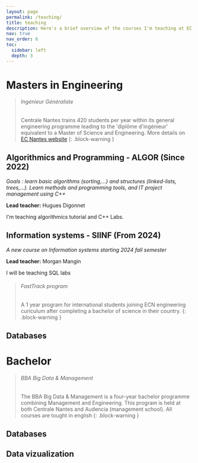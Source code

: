 ```yaml
---
layout: page
permalink: /teaching/
title: teaching
description: Here's a brief overview of the courses I'm teaching at EC Nantes
nav: true
nav_order: 6
toc:
  sidebar: left
  depth: 3
---
```

# Masters in Engineering
> ###### Ingénieur Généraliste 
> Centrale Nantes trains 420 students per year within its general engineering programme leading to the 'diplôme d'ingénieur' equivalent to a Master of Science and Engineering. More details  on [EC Nantes website](https://www.ec-nantes.fr/english-version/study/engineering-programme-diplome-dingenieur)
{: .block-warning }


## Algorithmics and Programming - ALGOR (Since 2022)
*Goals : learn basic algorithms (sorting,...) and structures (linked-lists, trees,...). Learn methods and programming tools, and IT project management using C++* 

**Lead teacher:** Hugues Digonnet

I'm teaching algorithmics tutorial and C++ Labs.

## Information systems - SIINF (From 2024)
*A new course on Information systems starting 2024 fall semester*

**Lead teacher:** Morgan Mangin

I will be teaching SQL labs 


> ###### FastTrack program
> A 1 year program for international students joining ECN engineering curiculum after completing a bachelor of science in their country.
{: .block-warning }

## Databases


# Bachelor
> ###### BBA Big Data & Management 
> The BBA Big Data & Management is a four-year bachelor programme combining Management and Engineering. This program is held at both Centrale Nantes and Audencia (management school). All courses are tought in english
{: .block-warning }

## Databases

## Data vizualization